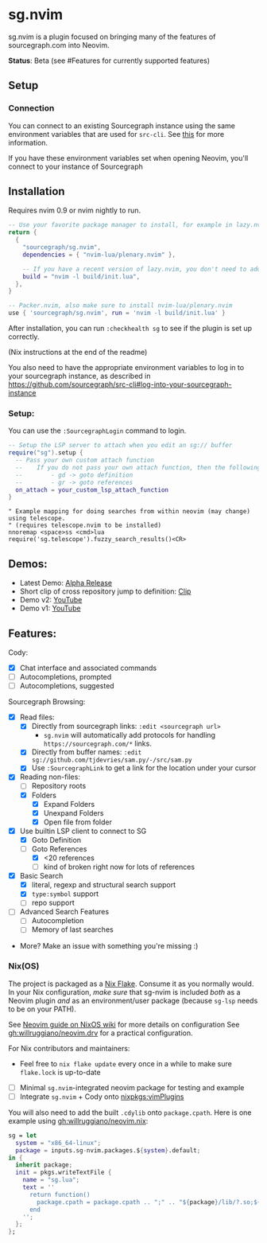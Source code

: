 # sg.nvim

sg.nvim is a plugin focused on bringing many of the features of sourcegraph.com into Neovim.

**Status**: Beta (see #Features for currently supported features)


## Setup

### Connection

You can connect to an existing Sourcegraph instance using the same environment variables
that are used for `src-cli`. See [this](https://github.com/sourcegraph/src-cli#log-into-your-sourcegraph-instance) for more information.

If you have these environment variables set when opening Neovim, you'll connect to your
instance of Sourcegraph

## Installation


Requires nvim 0.9 or nvim nightly to run.

```lua
-- Use your favorite package manager to install, for example in lazy.nvim
return {
  {
    "sourcegraph/sg.nvim",
    dependencies = { "nvim-lua/plenary.nvim" },

    -- If you have a recent version of lazy.nvim, you don't need to add this!
    build = "nvim -l build/init.lua",
  },
}

```

```lua
-- Packer.nvim, also make sure to install nvim-lua/plenary.nvim
use { 'sourcegraph/sg.nvim', run = 'nvim -l build/init.lua' }
```

After installation, you can run `:checkhealth sg` to see if the plugin is set up correctly.

(Nix instructions at the end of the readme)

You also need to have the appropriate environment variables to log in to your sourcegraph instance, as described in https://github.com/sourcegraph/src-cli#log-into-your-sourcegraph-instance


### Setup:

You can use the `:SourcegraphLogin` command to login.

```lua
-- Setup the LSP server to attach when you edit an sg:// buffer
require("sg").setup {
  -- Pass your own custom attach function
  --    If you do not pass your own attach function, then the following maps are provide:
  --        - gd -> goto definition
  --        - gr -> goto references
  on_attach = your_custom_lsp_attach_function
}
```

```vim
" Example mapping for doing searches from within neovim (may change) using telescope.
" (requires telescope.nvim to be installed)
nnoremap <space>ss <cmd>lua require('sg.telescope').fuzzy_search_results()<CR>
```

## Demos:

- Latest Demo: [Alpha Release](https://youtu.be/j5sfHG3z3ao)
- Short clip of cross repository jump to definition: [Clip](https://clips.twitch.tv/AmazonianSullenSwordBloodTrail-l8H5WKEd8sNpEdIT)
- Demo v2: [YouTube](https://www.youtube.com/watch?v=RCyBnAx-4Q4)
- Demo v1: [YouTube](https://youtu.be/iCdsD6MiLQs)

## Features:

Cody:

- [x] Chat interface and associated commands
- [ ] Autocompletions, prompted
- [ ] Autocompletions, suggested

Sourcegraph Browsing:

- [x] Read files:
  - [x] Directly from sourcegraph links: `:edit <sourcegraph url>`
    - `sg.nvim` will automatically add protocols for handling `https://sourcegraph.com/*` links.
  - [x] Directly from buffer names: `:edit sg://github.com/tjdevries/sam.py/-/src/sam.py`
  - [x] Use `:SourcegraphLink` to get a link for the location under your cursor
- [x] Reading non-files:
  - [ ] Repository roots
  - [x] Folders
    - [x] Expand Folders
    - [x] Unexpand Folders
    - [x] Open file from folder
- [x] Use builtin LSP client to connect to SG
  - [x] Goto Definition
  - [ ] Goto References
    - [x] <20 references
    - [ ] kind of broken right now for lots of references
- [x] Basic Search
  - [x] literal, regexp and structural search support
  - [x] `type:symbol` support
  - [ ] repo support
- [ ] Advanced Search Features
  - [ ] Autocompletion
  - [ ] Memory of last searches
- More? Make an issue with something you're missing :)


### Nix(OS)

The project is packaged as a [Nix Flake][nix-flakes]. Consume it as you normally would. In your Nix configuration,
*make sure* that sg-nvim is included *both* as a Neovim plugin *and* as an environment/user package
(because `sg-lsp` needs to be on your PATH).

See [Neovim guide on NixOS wiki](https://nixos.wiki/wiki/Neovim) for more details on configuration
See [gh:willruggiano/neovim.drv](https://github.com/willruggiano/neovim.drv) for a practical configuration.

For Nix contributors and maintainers:

- Feel free to `nix flake update` every once in a while to make sure `flake.lock` is up-to-date
- [ ] Minimal `sg.nvim`-integrated neovim package for testing and example
- [ ] Integrate `sg.nvim` + Cody onto [nixpkgs:vimPlugins](https://github.com/NixOS/nixpkgs/tree/fe2fb24a00ec510d29ccd4e36af72a0c55d81ec0/pkgs/applications/editors/vim/plugins)

You will also need to add the built `.cdylib` onto `package.cpath`. Here is one example
using [gh:willruggiano/neovim.nix](https://github.com/willruggiano/neovim.nix):

```nix
sg = let
  system = "x86_64-linux";
  package = inputs.sg-nvim.packages.${system}.default;
in {
  inherit package;
  init = pkgs.writeTextFile {
    name = "sg.lua";
    text = ''
      return function()
        package.cpath = package.cpath .. ";" .. "${package}/lib/?.so;${package}/lib/?.dylib"
      end
    '';
  };
};
```

[nix-flakes]: https://nixos.wiki/wiki/Flakes
[crate2nix]: https://github.com/kolloch/crate2nix

